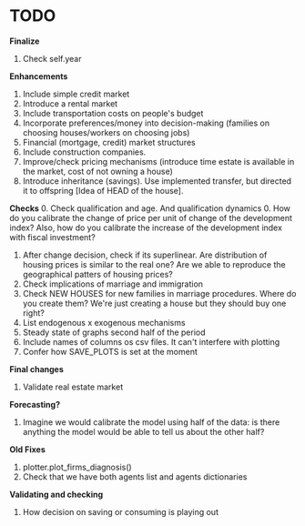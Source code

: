 # TODO

**Finalize**
1. Check self.year

**Enhancements**
1. Include simple credit market
4. Introduce a rental market
5. Include transportation costs on people's budget
6. Incorporate preferences/money into decision-making (families on choosing houses/workers on choosing jobs)
7. Financial (mortgage, credit) market structures
8. Include construction companies. 
9. Improve/check pricing mechanisms (introduce time estate is available in the market, cost of not owning a house)
11. Introduce inheritance (savings). Use implemented transfer, but directed it to offspring [Idea of HEAD of the house].

**Checks**
0. Check qualification and age. And qualification dynamics
0. How do you calibrate the change of price per unit of change of the development index? Also, how do you calibrate the increase of the development index with fiscal investment?
1. After change decision, check if its superlinear. Are distribution of housing prices is similar to the real one? Are we able to reproduce the geographical patters of housing prices? 
2. Check implications of marriage and immigration
3. Check NEW HOUSES for new families in marriage procedures. Where do you create them? We're just creating a house but they should buy one right?
4. List endogenous x exogenous mechanisms
5. Steady state of graphs second half of the period
6. Include names of columns os csv files. It can't interfere with plotting
7. Confer how SAVE_PLOTS is set at the moment

**Final changes**
1. Validate real estate market

**Forecasting?**
1. Imagine we would calibrate the model using half of the data: is there anything the model would be able to tell us about the other half? 

**Old Fixes**
1. plotter.plot_firms_diagnosis()
2. Check that we have both agents list and agents dictionaries

**Validating and checking**
1. How decision on saving or consuming is playing out
